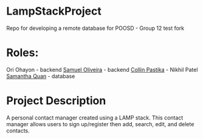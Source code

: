 # LampStackProject
Repo for developing a remote database for POOSD  - Group 12 test fork

# Roles:
Ori Ohayon - backend
[Samuel Oliveira](https://github.com/soliveira3) - backend
[Collin Pastika](https://github.com/cjpastika) -
Nikhil Patel
[Samantha Quan](https://github.com/samanthaquan) - database

# Project Description
A personal contact manager created using a LAMP stack. This contact manager allows users to sign up/register then add, search, edit, and delete contacts.
